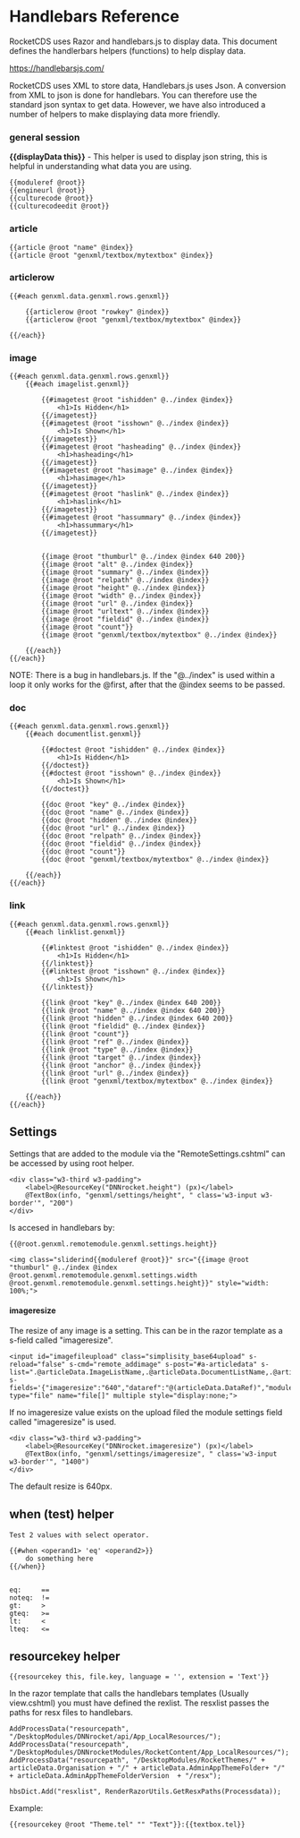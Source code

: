 ﻿# Handlebars Reference

RocketCDS uses Razor and handlebars.js to display data.  This document defines the handlerbars helpers (functions) to help display data.

https://handlebarsjs.com/  

RocketCDS uses XML to store data, Handlebars.js uses Json.  A conversion from XML to json is done for handlebars.  You can therefore use the standard json syntax to get data.  However, we have also introduced a number of helpers to make displaying data more friendly.

### general session

**{{displayData this}}** - This helper is used to display json string, this is helpful in understanding what data you are using.  
```
{{moduleref @root}}
{{engineurl @root}}
{{culturecode @root}}
{{culturecodeedit @root}}
```

### article

```
{{article @root "name" @index}}
{{article @root "genxml/textbox/mytextbox" @index}}

```

### articlerow

```
{{#each genxml.data.genxml.rows.genxml}}

    {{articlerow @root "rowkey" @index}}
    {{articlerow @root "genxml/textbox/mytextbox" @index}}

{{/each}}
```


### image
```
{{#each genxml.data.genxml.rows.genxml}}
    {{#each imagelist.genxml}}

        {{#imagetest @root "ishidden" @../index @index}}
            <h1>Is Hidden</h1>
        {{/imagetest}}
        {{#imagetest @root "isshown" @../index @index}}
            <h1>Is Shown</h1>
        {{/imagetest}}
        {{#imagetest @root "hasheading" @../index @index}}
            <h1>hasheading</h1>
        {{/imagetest}}
        {{#imagetest @root "hasimage" @../index @index}}
            <h1>hasimage</h1>
        {{/imagetest}}
        {{#imagetest @root "haslink" @../index @index}}
            <h1>haslink</h1>
        {{/imagetest}}
        {{#imagetest @root "hassummary" @../index @index}}
            <h1>hassummary</h1>
        {{/imagetest}}


        {{image @root "thumburl" @../index @index 640 200}}
        {{image @root "alt" @../index @index}}
        {{image @root "summary" @../index @index}}
        {{image @root "relpath" @../index @index}}
        {{image @root "height" @../index @index}}
        {{image @root "width" @../index @index}}
        {{image @root "url" @../index @index}}
        {{image @root "urltext" @../index @index}}
        {{image @root "fieldid" @../index @index}}
        {{image @root "count"}}
        {{image @root "genxml/textbox/mytextbox" @../index @index}}

    {{/each}}
{{/each}}
```
NOTE: There is a bug in handlebars.js.  If the "@../index" is used within a loop it only works for the @first, after that the @index seems to be passed.
### doc
```
{{#each genxml.data.genxml.rows.genxml}}
    {{#each documentlist.genxml}}

        {{#doctest @root "ishidden" @../index @index}}
            <h1>Is Hidden</h1>
        {{/doctest}}
        {{#doctest @root "isshown" @../index @index}}
            <h1>Is Shown</h1>
        {{/doctest}}

        {{doc @root "key" @../index @index}}
        {{doc @root "name" @../index @index}}
        {{doc @root "hidden" @../index @index}}
        {{doc @root "url" @../index @index}}
        {{doc @root "relpath" @../index @index}}
        {{doc @root "fieldid" @../index @index}}
        {{doc @root "count"}}
        {{doc @root "genxml/textbox/mytextbox" @../index @index}}

    {{/each}}
{{/each}}
```
### link
```
{{#each genxml.data.genxml.rows.genxml}}
    {{#each linklist.genxml}}

        {{#linktest @root "ishidden" @../index @index}}
            <h1>Is Hidden</h1>
        {{/linktest}}
        {{#linktest @root "isshown" @../index @index}}
            <h1>Is Shown</h1>
        {{/linktest}}

        {{link @root "key" @../index @index 640 200}}
        {{link @root "name" @../index @index 640 200}}
        {{link @root "hidden" @../index @index 640 200}}
        {{link @root "fieldid" @../index @index}}
        {{link @root "count"}}
        {{link @root "ref" @../index @index}}
        {{link @root "type" @../index @index}}
        {{link @root "target" @../index @index}}
        {{link @root "anchor" @../index @index}}
        {{link @root "url" @../index @index}}
        {{link @root "genxml/textbox/mytextbox" @../index @index}}

    {{/each}}
{{/each}}
```

## Settings

Settings that are added to the module via the "RemoteSettings.cshtml" can be accessed by using root helper.
```
<div class="w3-third w3-padding">
    <label>@ResourceKey("DNNrocket.height") (px)</label>
    @TextBox(info, "genxml/settings/height", " class='w3-input w3-border'", "200")
</div>
```
Is accesed in handlebars by:
```
{{@root.genxml.remotemodule.genxml.settings.height}}
```

```
<img class="sliderind{{moduleref @root}}" src="{{image @root "thumburl" @../index @index @root.genxml.remotemodule.genxml.settings.width @root.genxml.remotemodule.genxml.settings.height}}" style="width: 100%;">
```

#### imageresize
The resize of any image is a setting.  This can be in the razor template as a s-field called "imageresize".
```
<input id="imagefileupload" class="simplisity_base64upload" s-reload="false" s-cmd="remote_addimage" s-post="#a-articledata" s-list=".@articleData.ImageListName,.@articleData.DocumentListName,.@articleData.LinkListName" s-fields='{"imageresize":"640","dataref":"@(articleData.DataRef)","moduleref":"@remoteModule.ModuleRef"}' type="file" name="file[]" multiple style="display:none;">
```
If no imageresize value exists on the upload filed the module settings field called "imageresize" is used.
```
<div class="w3-third w3-padding">
    <label>@ResourceKey("DNNrocket.imageresize") (px)</label>
    @TextBox(info, "genxml/settings/imageresize", " class='w3-input w3-border'", "1400")
</div>
```

The default resize is 640px.

## when (test) helper

```
Test 2 values with select operator.

{{#when <operand1> 'eq' <operand2>}}
    do something here
{{/when}}


eq:     ==
noteq:  !=
gt:     >
gteq:   >=
lt:     <
lteq:   <=
```

## resourcekey helper
```
{{resourcekey this, file.key, language = '', extension = 'Text'}}
```
In the razor template that calls the handlebars templates (Usually view.cshtml) you must have defined the rexlist.  The resxlist passes the paths for resx files to handlebars. 
```
AddProcessData("resourcepath", "/DesktopModules/DNNrocket/api/App_LocalResources/");
AddProcessData("resourcepath", "/DesktopModules/DNNrocketModules/RocketContent/App_LocalResources/");
AddProcessData("resourcepath", "/DesktopModules/RocketThemes/" + articleData.Organisation + "/" + articleData.AdminAppThemeFolder+ "/" + articleData.AdminAppThemeFolderVersion  + "/resx");
    
hbsDict.Add("resxlist", RenderRazorUtils.GetResxPaths(Processdata));
```

Example:
```
{{resourcekey @root "Theme.tel" "" "Text"}}:{{textbox.tel}}
```